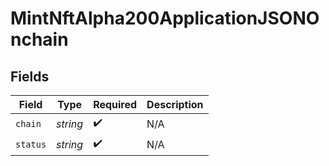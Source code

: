 # MintNftAlpha200ApplicationJSONOnchain


## Fields

| Field              | Type               | Required           | Description        |
| ------------------ | ------------------ | ------------------ | ------------------ |
| `chain`            | *string*           | :heavy_check_mark: | N/A                |
| `status`           | *string*           | :heavy_check_mark: | N/A                |